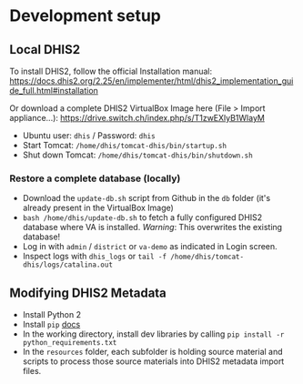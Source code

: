 # Development setup

## Local DHIS2

To install DHIS2, follow the official Installation manual: https://docs.dhis2.org/2.25/en/implementer/html/dhis2_implementation_guide_full.html#installation

Or download a complete DHIS2 VirtualBox Image here (File > Import appliance...): https://drive.switch.ch/index.php/s/T1zwEXlyB1WlayM

- Ubuntu user: `dhis` / Password: `dhis`
- Start Tomcat: `/home/dhis/tomcat-dhis/bin/startup.sh`
- Shut down Tomcat: `/home/dhis/tomcat-dhis/bin/shutdown.sh`

### Restore a complete database (locally)

- Download the `update-db.sh` script from Github in the `db` folder (it's already present in the VirtualBox Image)
- `bash /home/dhis/update-db.sh` to fetch a fully configured DHIS2 database where VA is installed. *Warning*: This overwrites the existing database!
- Log in with `admin` / `district` or `va-demo` as indicated in Login screen.
- Inspect logs with `dhis_logs` or `tail -f /home/dhis/tomcat-dhis/logs/catalina.out`

## Modifying DHIS2 Metadata

- Install Python 2
- Install `pip` [docs](https://pip.pypa.io/en/stable/installing/)
- In the working directory, install dev libraries by calling `pip install -r python_requirements.txt`
- In the `resources` folder, each subfolder is holding source material and scripts to process those source materials into DHIS2 metadata import files.
